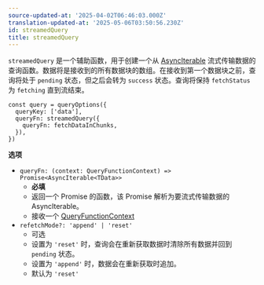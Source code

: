 ```yaml
---
source-updated-at: '2025-04-02T06:46:03.000Z'
translation-updated-at: '2025-05-06T03:50:56.230Z'
id: streamedQuery
title: streamedQuery
---
```

`streamedQuery` 是一个辅助函数，用于创建一个从 [AsyncIterable](https://developer.mozilla.org/en-US/docs/Web/JavaScript/Reference/Global_Objects/AsyncIterator) 流式传输数据的查询函数。数据将是接收到的所有数据块的数组。在接收到第一个数据块之前，查询将处于 `pending` 状态，但之后会转为 `success` 状态。查询将保持 `fetchStatus` 为 `fetching` 直到流结束。

```tsx
const query = queryOptions({
  queryKey: ['data'],
  queryFn: streamedQuery({
    queryFn: fetchDataInChunks,
  }),
})
```

**选项**

- `queryFn: (context: QueryFunctionContext) => Promise<AsyncIterable<TData>>`
  - **必填**
  - 返回一个 Promise 的函数，该 Promise 解析为要流式传输数据的 AsyncIterable。
  - 接收一个 [QueryFunctionContext](../guides/query-functions.md#queryfunctioncontext)
- `refetchMode?: 'append' | 'reset'`
  - 可选
  - 设置为 `'reset'` 时，查询会在重新获取数据时清除所有数据并回到 `pending` 状态。
  - 设置为 `'append'` 时，数据会在重新获取时追加。
  - 默认为 `'reset'`
